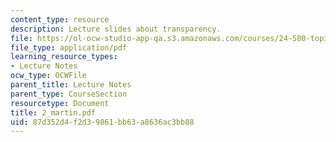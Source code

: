 ```yaml
---
content_type: resource
description: Lecture slides about transparency.
file: https://ol-ocw-studio-app-qa.s3.amazonaws.com/courses/24-500-topics-in-philosophy-of-mind-perceptual-experience-spring-2007/87d352d4f2d39861bb63a8636ac3bb88_2_martin.pdf
file_type: application/pdf
learning_resource_types:
- Lecture Notes
ocw_type: OCWFile
parent_title: Lecture Notes
parent_type: CourseSection
resourcetype: Document
title: 2_martin.pdf
uid: 87d352d4-f2d3-9861-bb63-a8636ac3bb88
---
```

